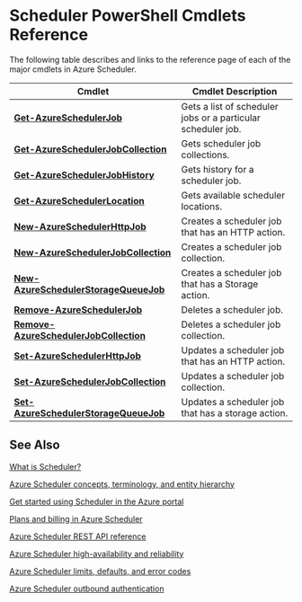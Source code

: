<properties 
 pageTitle="Scheduler PowerShell Cmdlets Reference" 
 description="" 
 services="scheduler" 
 documentationCenter=".NET" 
 authors="krisragh" 
 manager="dwrede" 
 editor=""/>

<tags 
 ms.service="scheduler" 
 ms.workload="infrastructure-services" 
 ms.tgt_pltfrm="na" 
 ms.devlang="dotnet" 
 ms.topic="article" 
 ms.date="12/04/2015" 
 ms.author="krisragh"/>

# Scheduler PowerShell Cmdlets Reference
The following table describes and links to the reference page of each of the major cmdlets in Azure Scheduler.

| Cmdlet | Cmdlet Description |
| --- | --- |
| **[Get-AzureSchedulerJob](https://msdn.microsoft.com/library/azure/dn722516.aspx)** |Gets a list of scheduler jobs or a particular scheduler job. |
| **[Get-AzureSchedulerJobCollection](https://msdn.microsoft.com/library/azure/dn722471.aspx)** |Gets scheduler job collections. |
| **[Get-AzureSchedulerJobHistory](https://msdn.microsoft.com/library/azure/dn722514.aspx)** |Gets history for a scheduler job. |
| **[Get-AzureSchedulerLocation](https://msdn.microsoft.com/library/azure/dn722505.aspx)** |Gets available scheduler locations. |
| **[New-AzureSchedulerHttpJob](https://msdn.microsoft.com/library/azure/dn722492.aspx)** |Creates a scheduler job that has an HTTP action. |
| **[New-AzureSchedulerJobCollection](https://msdn.microsoft.com/library/azure/dn759640.aspx)** |Creates a scheduler job collection. |
| **[New-AzureSchedulerStorageQueueJob](https://msdn.microsoft.com/library/azure/dn722518.aspx)** |Creates a scheduler job that has a Storage action. |
| **[Remove-AzureSchedulerJob](https://msdn.microsoft.com/library/azure/dn722477.aspx)** |Deletes a scheduler job. |
| **[Remove-AzureSchedulerJobCollection](https://msdn.microsoft.com/library/azure/dn722530.aspx)** |Deletes a scheduler job collection. |
| **[Set-AzureSchedulerHttpJob](https://msdn.microsoft.com/library/azure/dn722474.aspx)** |Updates a scheduler job that has an HTTP action. |
| **[Set-AzureSchedulerJobCollection](https://msdn.microsoft.com/library/azure/dn759626.aspx)** |Updates a scheduler job collection. |
| **[Set-AzureSchedulerStorageQueueJob](https://msdn.microsoft.com/library/azure/dn722476.aspx)** |Updates a scheduler job that has a storage action. |

## See Also
 [What is Scheduler?](scheduler-intro.md)

 [Azure Scheduler concepts, terminology, and entity hierarchy](scheduler-concepts-terms.md)

 [Get started using Scheduler in the Azure portal](scheduler-get-started-portal.md)

 [Plans and billing in Azure Scheduler](scheduler-plans-billing.md)

 [Azure Scheduler REST API reference](https://msdn.microsoft.com/library/mt629143)

 [Azure Scheduler high-availability and reliability](scheduler-high-availability-reliability.md)

 [Azure Scheduler limits, defaults, and error codes](scheduler-limits-defaults-errors.md)

 [Azure Scheduler outbound authentication](scheduler-outbound-authentication.md)

